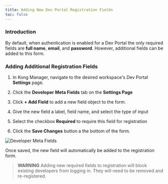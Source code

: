 ```yaml
---
title: Adding New Dev Portal Registration Fields
toc: false
---
```



### Introduction

By default, when authentication is enabled for a Dev Portal the only required
fields are **full name**, **email**, and **password**. However, additional fields can be added
to this form.


### Adding Additional Registration Fields

1. In Kong Manager, navigate to the desired workspace's Dev Portal **Settings** page.

2. Click the **Developer Meta Fields** tab on the **Settings Page**

3. Click **+ Add Field** to add a new field object to the form.

4. Give the new field a label, field name, and select the type of input

5. Select the checkbox **Required** to require this field for registration

6. Click the **Save Changes** button a the bottom of the form.

![Developer Meta Fields](https://konghq.com/wp-content/uploads/2019/05/developer-meta-fields.png)

Once saved, the new field will automatically be added to the registration form.

> **WARNING** Adding new required fields to registration will block existing
> developers from logging in. They will need to be removed and re-registered.